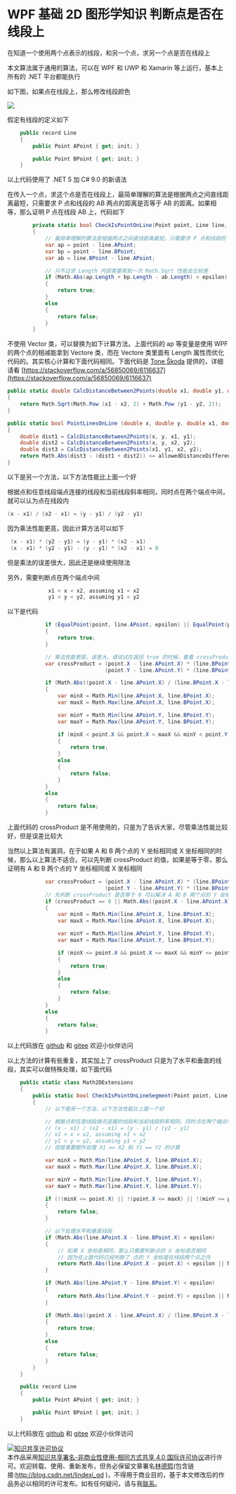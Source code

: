 # WPF 基础 2D 图形学知识 判断点是否在线段上

在知道一个使用两个点表示的线段，和另一个点，求另一个点是否在线段上

<!--more-->
<!-- CreateTime:2021/3/18 21:05:11 -->

<!-- 发布 -->

本文算法属于通用的算法，可以在 WPF 和 UWP 和 Xamarin 等上运行，基本上所有的 .NET 平台都能执行

如下图，如果点在线段上，那么修改线段颜色

<!-- ![](image/WPF 基础 2D 图形学知识 判断点是否在线段上/WPF 基础 2D 图形学知识 判断点是否在线段上0.gif) -->

![](http://image.acmx.xyz/lindexi%2FWPF%2520%25E5%259F%25BA%25E7%25A1%2580%25202D%2520%25E5%259B%25BE%25E5%25BD%25A2%25E5%25AD%25A6%25E7%259F%25A5%25E8%25AF%2586%2520%25E5%2588%25A4%25E6%2596%25AD%25E7%2582%25B9%25E6%2598%25AF%25E5%2590%25A6%25E5%259C%25A8%25E7%25BA%25BF%25E6%25AE%25B5%25E4%25B8%258A0.gif)

假定有线段的定义如下

```csharp
    public record Line
    {
        public Point APoint { get; init; }

        public Point BPoint { get; init; }
    }
```

以上代码使用了 .NET 5 加 C# 9.0 的新语法

在传入一个点，求这个点是否在线段上，最简单理解的算法是根据两点之间直线距离最短，只需要求 P 点和线段的 AB 两点的距离是否等于 AB 的距离。如果相等，那么证明 P 点在线段 AB 上，代码如下

```csharp
        private static bool CheckIsPointOnLine(Point point, Line line, double epsilon = 0.1)
        {
            // 最简单理解的算法是根据两点之间直线距离最短，只需要求 P 点和线段的 AB 两点的距离是否等于 AB 的距离。如果相等，那么证明 P 点在线段 AB 上
            var ap = point - line.APoint;
            var bp = point - line.BPoint;
            var ab = line.BPoint - line.APoint;

            // 只不过求 Length 内部需要用到一次 Math.Sqrt 性能会比较差
            if (Math.Abs(ap.Length + bp.Length - ab.Length) < epsilon)
            {
                return true;
            }
            else
            {
                return false;
            }
        }
```

不使用 Vector 类，可以替换为如下计算方法。上面代码的 ap 等变量是使用 WPF 的两个点的相减能拿到 Vectore 类，而在 Vectore 类里面有 Length 属性而优化代码的。其实核心计算和下面代码相同。下面代码是 [Tone Škoda](https://stackoverflow.com/users/3572009/tone-%c5%a0koda) 提供的，详细请看 [https://stackoverflow.com/a/56850069/6116637](https://stackoverflow.com/a/56850069/6116637)

```csharp
public static double CalcDistanceBetween2Points(double x1, double y1, double x2, double y2)
{
    return Math.Sqrt(Math.Pow (x1 - x2, 2) + Math.Pow (y1 - y2, 2));
}

public static bool PointLinesOnLine (double x, double y, double x1, double y1, double x2, double y2, double allowedDistanceDifference)
{
    double dist1 = CalcDistanceBetween2Points(x, y, x1, y1);
    double dist2 = CalcDistanceBetween2Points(x, y, x2, y2);
    double dist3 = CalcDistanceBetween2Points(x1, y1, x2, y2);
    return Math.Abs(dist3 - (dist1 + dist2)) <= allowedDistanceDifference;
}
```

以下是另一个方法，以下方法性能比上面一个好

根据点和任意线段端点连接的线段和当前线段斜率相同，同时点在两个端点中间，就可以认为点在线段内

```csharp
(x - x1) / (x2 - x1) = (y - y1) / (y2 - y1)
```

因为乘法性能更高，因此计算方法可以如下

```csharp
 (x - x1) * (y2 - y1) = (y - y1) * (x2 - x1)
 (x - x1) * (y2 - y1) - (y - y1) * (x2 - x1) = 0
```

但是乘法的误差很大，因此还是继续使用除法

另外，需要判断点在两个端点中间

```csharp
             x1 < x < x2, assuming x1 < x2
             y1 < y < y2, assuming y1 < y2
```

以下是代码

```csharp
            if (EqualPoint(point, line.APoint, epsilon) || EqualPoint(point, line.BPoint, epsilon))
            {
                return true;
            }

            // 乘法性能更高，误差大。请试试在返回 true 的时候，看看 crossProduct 的值，可以发现这个值依然很大
            var crossProduct = (point.X - line.APoint.X) * (line.BPoint.Y - line.APoint.Y) -
                               (point.Y - line.APoint.Y) * (line.BPoint.X - line.APoint.X);

            if (Math.Abs((point.X - line.APoint.X) / (line.BPoint.X - line.APoint.X) - (point.Y - line.APoint.Y) / (line.BPoint.Y - line.APoint.Y)) < epsilon)
            {
                var minX = Math.Min(line.APoint.X, line.BPoint.X);
                var maxX = Math.Max(line.APoint.X, line.BPoint.X);

                var minY = Math.Min(line.APoint.Y, line.BPoint.Y);
                var maxY = Math.Max(line.APoint.Y, line.BPoint.Y);

                if (minX < point.X && point.X < maxX && minY < point.Y && point.Y < maxY)
                {
                    return true;
                }
                else
                {
                    return false;
                }
            }
            else
            {
                return false;
            }
```

上面代码的 crossProduct 是不用使用的，只是为了告诉大家，尽管乘法性能比较好，但是误差比较大

当然以上算法有漏洞，在于如果 A 和 B 两个点的 Y 坐标相同或 X 坐标相同的时候，那么以上算法不适合。可以先判断 crossProduct 的值，如果是等于零，那么证明有 A 和 B 两个点的 Y 坐标相同或 X 坐标相同

```csharp
            var crossProduct = (point.X - line.APoint.X) * (line.BPoint.Y - line.APoint.Y) -
                               (point.Y - line.APoint.Y) * (line.BPoint.X - line.APoint.X);
            // 先判断 crossProduct 是否等于 0 可以解决 A 和 B 两个点的 Y 坐标相同或 X 坐标相同的时候，使用除法的坑
            if (crossProduct == 0 || Math.Abs((point.X - line.APoint.X) / (line.BPoint.X - line.APoint.X) - (point.Y - line.APoint.Y) / (line.BPoint.Y - line.APoint.Y)) < epsilon)
            {
                var minX = Math.Min(line.APoint.X, line.BPoint.X);
                var maxX = Math.Max(line.APoint.X, line.BPoint.X);

                var minY = Math.Min(line.APoint.Y, line.BPoint.Y);
                var maxY = Math.Max(line.APoint.Y, line.BPoint.Y);

                if (minX <= point.X && point.X <= maxX && minY <= point.Y && point.Y <= maxY)
                {
                    return true;
                }
                else
                {
                    return false;
                }
            }
            else
            {
                return false;
            }
```

以上代码放在 [github](https://github.com/lindexi/lindexi_gd/tree/ed61e82f/WokayficeKegayurbu ) 和 [gitee](https://gitee.com/lindexi/lindexi_gd/tree/ed61e82f/WokayficeKegayurbu ) 欢迎小伙伴访问

以上方法的计算有些重复，其实加上了 crossProduct 只是为了水平和垂直的线段，其实可以做特殊处理，如下面代码

```csharp
    public static class Math2DExtensions
    {
        public static bool CheckIsPointOnLineSegment(Point point, Line line, double epsilon = 0.1)
        {
            // 以下是另一个方法，以下方法性能比上面一个好

            // 根据点和任意线段端点连接的线段和当前线段斜率相同，同时点在两个端点中间
            // (x - x1) / (x2 - x1) = (y - y1) / (y2 - y1)
            // x1 < x < x2, assuming x1 < x2
            // y1 < y < y2, assuming y1 < y2
            // 但是需要额外处理 X1 == X2 和 Y1 == Y2 的计算

            var minX = Math.Min(line.APoint.X, line.BPoint.X);
            var maxX = Math.Max(line.APoint.X, line.BPoint.X);

            var minY = Math.Min(line.APoint.Y, line.BPoint.Y);
            var maxY = Math.Max(line.APoint.Y, line.BPoint.Y);

            if (!(minX <= point.X) || !(point.X <= maxX) || !(minY <= point.Y) || !(point.Y <= maxY))
            {
                return false;
            }

            // 以下处理水平和垂直线段
            if (Math.Abs(line.APoint.X - line.BPoint.X) < epsilon)
            {
                // 如果 X 坐标是相同，那么只需要判断点的 X 坐标是否相同
                // 因为在上面代码已经判断了 点的 Y 坐标是在线段两个点之内
                return Math.Abs(line.APoint.X - point.X) < epsilon || Math.Abs(line.BPoint.X - point.X) < epsilon;
            }

            if (Math.Abs(line.APoint.Y - line.BPoint.Y) < epsilon)
            {
                return Math.Abs(line.APoint.Y - point.Y) < epsilon || Math.Abs(line.BPoint.Y - point.Y) < epsilon;
            }

            if (Math.Abs((point.X - line.APoint.X) / (line.BPoint.X - line.APoint.X) - (point.Y - line.APoint.Y) / (line.BPoint.Y - line.APoint.Y)) < epsilon)
            {
                return true;
            }
            else
            {
                return false;
            }
        }
    }

    public record Line
    {
        public Point APoint { get; init; }

        public Point BPoint { get; init; }
    }
```

以上代码放在 [github](https://github.com/lindexi/lindexi_gd/tree/05d0e495/WokayficeKegayurbu ) 和 [gitee](https://gitee.com/lindexi/lindexi_gd/tree/05d0e495/WokayficeKegayurbu ) 欢迎小伙伴访问

<a rel="license" href="http://creativecommons.org/licenses/by-nc-sa/4.0/"><img alt="知识共享许可协议" style="border-width:0" src="https://licensebuttons.net/l/by-nc-sa/4.0/88x31.png" /></a><br />本作品采用<a rel="license" href="http://creativecommons.org/licenses/by-nc-sa/4.0/">知识共享署名-非商业性使用-相同方式共享 4.0 国际许可协议</a>进行许可。欢迎转载、使用、重新发布，但务必保留文章署名[林德熙](http://blog.csdn.net/lindexi_gd)(包含链接:http://blog.csdn.net/lindexi_gd )，不得用于商业目的，基于本文修改后的作品务必以相同的许可发布。如有任何疑问，请与我[联系](mailto:lindexi_gd@163.com)。



<!-- 

This is my code which can run in WPF

```csharp

        private static bool CheckIsPointOnLine(Point point, Line line, double epsilon = 0.1)
        {
        	// Thank you Rob Agar
            // (x - x1) / (x2 - x1) = (y - y1) / (y2 - y1)
            // x1 < x < x2, assuming x1 < x2
            // y1 < y < y2, assuming y1 < y2

            if (EqualPoint(point, line.APoint, epsilon) || EqualPoint(point, line.BPoint, epsilon))
            {
                return true;
            }

            if (Math.Abs((point.X - line.APoint.X) / (line.BPoint.X - line.APoint.X) - (point.Y - line.APoint.Y) / (line.BPoint.Y - line.APoint.Y)) < epsilon)
            {
                var minX = Math.Min(line.APoint.X, line.BPoint.X);
                var maxX = Math.Max(line.APoint.X, line.BPoint.X);

                var minY = Math.Min(line.APoint.Y, line.BPoint.Y);
                var maxY = Math.Max(line.APoint.Y, line.BPoint.Y);

                if (minX < point.X && point.X < maxX && minY < point.Y && point.Y < maxY)
                {
                    return true;
                }
                else
                {
                    return false;
                }
            }
            else
            {
                return false;
            }
        }

        private static bool EqualPoint(Point a, Point b, double epsilon = 0.001)
        {
            return Math.Abs(a.X - b.X) < epsilon && Math.Abs(a.Y - b.Y) < epsilon;
        }

    public record Line
    {
        public Point APoint { get; init; }

        public Point BPoint { get; init; }
    }
```

My code is in [github](https://github.com/lindexi/lindexi_gd/tree/1995f3e6/WokayficeKegayurbu ) -->